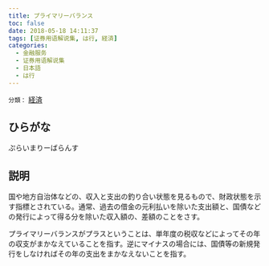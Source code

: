 ```yaml
---
title: プライマリーバランス
toc: false
date: 2018-05-18 14:11:37
tags: [证券用语解说集, は行, 経済]
categories:
  - 金融服务
  - 证券用语解说集
  - 日本語
  - は行
---
```


`分類：` [経済](/tags/経済/)

## ひらがな

ぷらいまりーばらんす

## 説明

国や地方自治体などの、収入と支出の釣り合い状態を見るもので、財政状態を示す指標とされている。通常、過去の借金の元利払いを除いた支出額と、国債などの発行によって得る分を除いた収入額の、差額のことをさす。

プライマリーバランスがプラスということは、単年度の税収などによってその年の収支がまかなえていることを指す。逆にマイナスの場合には、国債等の新規発行をしなければその年の支出をまかなえないことを指す。
